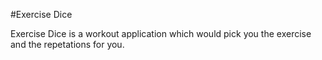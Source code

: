 #Exercise Dice

Exercise Dice is a workout application which would pick you the exercise and the repetations for you.

